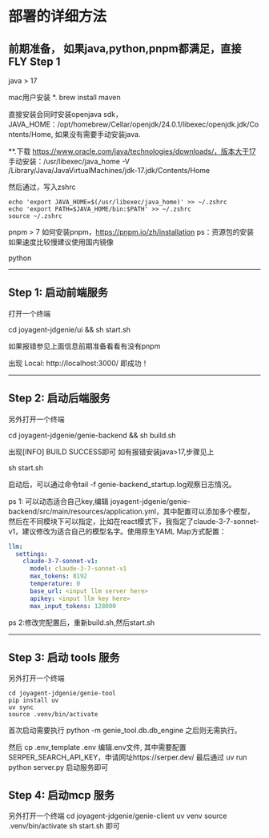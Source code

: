 # 部署的详细方法

## 前期准备， 如果java,python,pnpm都满足，直接 FLY Step 1

java > 17

mac用户安装
*. brew install maven

直接安装会同时安装openjava sdk， JAVA_HOME：/opt/homebrew/Cellar/openjdk/24.0.1/libexec/openjdk.jdk/Contents/Home, 如果没有需要手动安装java.

**.下载 https://www.oracle.com/java/technologies/downloads/，版本大于17
手动安装：/usr/libexec/java_home -V
/Library/Java/JavaVirtualMachines/jdk-17.jdk/Contents/Home

然后通过，写入zshrc

```
echo 'export JAVA_HOME=$(/usr/libexec/java_home)' >> ~/.zshrc
echo 'export PATH=$JAVA_HOME/bin:$PATH' >> ~/.zshrc
source ~/.zshrc
```

pnpm > 7
如何安装pnpm，https://pnpm.io/zh/installation
ps：资源包的安装如果速度比较慢建议使用国内镜像


python

---
## Step 1: 启动前端服务

打开一个终端

cd joyagent-jdgenie/ui && sh start.sh 

如果报错参见上面信息前期准备看看有没有pnpm

出现 Local:   http://localhost:3000/ 即成功！

---
## Step 2: 启动后端服务

另外打开一个终端

cd joyagent-jdgenie/genie-backend && sh build.sh

出现[INFO] BUILD SUCCESS即可
如有报错安装java>17,步骤见上

sh start.sh

启动后，可以通过命令tail -f genie-backend_startup.log观察日志情况。

ps 1: 可以动态适合自己key,编辑 joyagent-jdgenie/genie-backend/src/main/resources/application.yml，其中配置可以添加多个模型，然后在不同模块下可以指定，比如在react模式下，我指定了claude-3-7-sonnet-v1，建议修改为适合自己的模型名字。使用原生YAML Map方式配置：

```yaml
llm:
  settings:
    claude-3-7-sonnet-v1:
      model: claude-3-7-sonnet-v1
      max_tokens: 8192
      temperature: 0
      base_url: <input llm server here>
      apikey: <input llm key here>
      max_input_tokens: 128000
```

ps 2:修改完配置后，重新build.sh,然后start.sh

---


## Step 3: 启动 tools 服务

另外打开一个终端

```
cd joyagent-jdgenie/genie-tool
pip install uv
uv sync
source .venv/bin/activate
```
首次启动需要执行
python -m genie_tool.db.db_engine
之后则无需执行。

然后
cp .env_template .env
编辑.env文件, 其中需要配置SERPER_SEARCH_API_KEY，申请网址https://serper.dev/
最后通过
uv run python server.py 启动服务即可


## Step 4: 启动mcp 服务

另外打开一个终端
cd joyagent-jdgenie/genie-client
uv venv
source .venv/bin/activate
sh start.sh 即可








